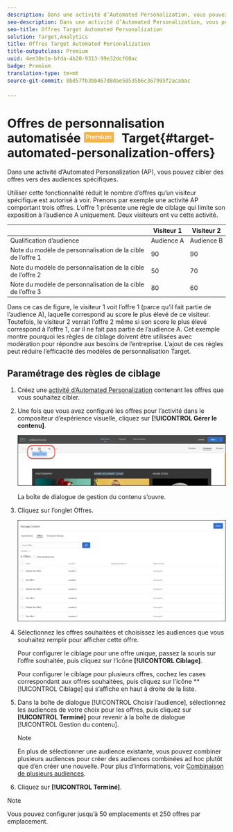 ```yaml
---
description: Dans une activité d’Automated Personalization, vous pouvez cibler des offres vers des audiences spécifiques.
seo-description: Dans une activité d’Automated Personalization, vous pouvez cibler des offres vers des audiences spécifiques.
seo-title: Offres Target Automated Personalization
solution: Target,Analytics
title: Offres Target Automated Personalization
title-outputclass: Premium
uuid: 4ee30e1a-bfda-4b20-9313-99e32dcf60ac
badge: Premium
translation-type: tm+mt
source-git-commit: 8bd57fb3bb467d8dae50535b6c367995f2acabac

---
```



# Offres de personnalisation automatisée ![PREMIUM](/help/assets/premium.png) Target{#target-automated-personalization-offers}

Dans une activité d’Automated Personalization (AP), vous pouvez cibler des offres vers des audiences spécifiques.

Utiliser cette fonctionnalité réduit le nombre d’offres qu’un visiteur spécifique est autorisé à voir. Prenons par exemple une activité AP comportant trois offres. L’offre 1 présente une règle de ciblage qui limite son exposition à l’audience A uniquement. Deux visiteurs ont vu cette activité.

|  | Visiteur 1 | Visiteur 2 |
|--- |--- |--- |
| Qualification d’audience | Audience A | Audience B |
| Note du modèle de personnalisation de la cible de l’offre 1 | 90 | 90 |
| Note du modèle de personnalisation de la cible de l’offre 2 | 50 | 70 |
| Note du modèle de personnalisation de la cible de l’offre 3 | 80 | 60 |

Dans ce cas de figure, le visiteur 1 voit l’offre 1 (parce qu’il fait partie de l’audience A), laquelle correspond au score le plus élevé de ce visiteur. Toutefois, le visiteur 2 verrait l’offre 2 même si son score le plus élevé correspond à l’offre 1, car il ne fait pas partie de l’audience A. Cet exemple montre pourquoi les règles de ciblage doivent être utilisées avec modération pour répondre aux besoins de l’entreprise. L’ajout de ces règles peut réduire l’efficacité des modèles de personnalisation Target.

## Paramétrage des règles de ciblage

1. Créez une [activité d’Automated Personalization](/help/c-activities/t-automated-personalization/create-ap-activity.md) contenant les offres que vous souhaitez cibler.
1. Une fois que vous avez configuré les offres pour l’activité dans le compositeur d’expérience visuelle, cliquez sur **[!UICONTROL Gérer le contenu]**.

   ![Gestion du contenu](/help/c-activities/t-automated-personalization/assets/manage-content.png)

   La boîte de dialogue de gestion du contenu s’ouvre.

1. Cliquez sur l’onglet Offres.

   ![Page Offres](/help/c-activities/t-automated-personalization/assets/manage-content-offers.png)

1. Sélectionnez les offres souhaitées et choisissez les audiences que vous souhaitez remplir pour afficher cette offre.

   Pour configurer le ciblage pour une offre unique, passez la souris sur l’offre souhaitée, puis cliquez sur l’icône **[!UICONTORL Ciblage]**.

   Pour configurer le ciblage pour plusieurs offres, cochez les cases correspondant aux offres souhaitées, puis cliquez sur l’icône **[!UICONTROL Ciblage] qui s’affiche en haut à droite de la liste.

1. Dans la boîte de dialogue [!UICONTROL Choisir l’audience], sélectionnez les audiences de votre choix pour les offres, puis cliquez sur **[!UICONTROL Terminé]** pour revenir à la boîte de dialogue [!UICONTROL Gestion du contenu].

   >[!NOTE]
   >
   >En plus de sélectionner une audience existante, vous pouvez combiner plusieurs audiences pour créer des audiences combinées ad hoc plutôt que d’en créer une nouvelle. Pour plus d’informations, voir [Combinaison de plusieurs audiences](../../c-target/combining-multiple-audiences.md#concept_A7386F1EA4394BD2AB72399C225981E5).

1. Cliquez sur **[!UICONTROL Terminé]**.

>[!NOTE]
>
>Vous pouvez configurer jusqu’à 50 emplacements et 250 offres par emplacement.
